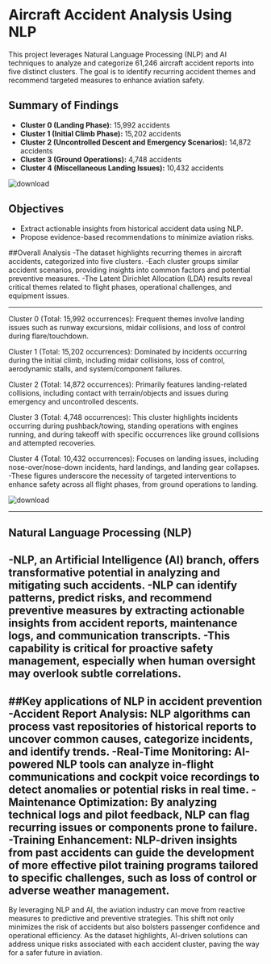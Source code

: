 # Aircraft Accident Analysis Using NLP
This project leverages Natural Language Processing (NLP) and AI techniques to analyze and categorize 61,246 aircraft accident reports into five distinct clusters. 
The goal is to identify recurring accident themes and recommend targeted measures to enhance aviation safety.  

## Summary of Findings  
- **Cluster 0 (Landing Phase):** 15,992 accidents  
- **Cluster 1 (Initial Climb Phase):** 15,202 accidents  
- **Cluster 2 (Uncontrolled Descent and Emergency Scenarios):** 14,872 accidents  
- **Cluster 3 (Ground Operations):** 4,748 accidents  
- **Cluster 4 (Miscellaneous Landing Issues):** 10,432 accidents  

![download](https://github.com/user-attachments/assets/5f5cc80d-d33d-46f6-94ad-b08c4c65168d)

## Objectives  
- Extract actionable insights from historical accident data using NLP.  
- Propose evidence-based recommendations to minimize aviation risks.
  
##Overall Analysis
-The dataset highlights recurring themes in aircraft accidents, categorized into five clusters.
-Each cluster groups similar accident scenarios, providing insights into common factors and potential preventive measures.
-The Latent Dirichlet Allocation (LDA) results reveal critical themes related to flight phases, operational challenges, and equipment issues.

---
Cluster 0 (Total: 15,992 occurrences):
Frequent themes involve landing issues such as runway excursions, midair collisions, and loss of control during flare/touchdown.

Cluster 1 (Total: 15,202 occurrences):
Dominated by incidents occurring during the initial climb, including midair collisions, loss of control, aerodynamic stalls, and system/component failures.

Cluster 2 (Total: 14,872 occurrences):
Primarily features landing-related collisions, including contact with terrain/objects and issues during emergency and uncontrolled descents.

Cluster 3 (Total: 4,748 occurrences):
This cluster highlights incidents occurring during pushback/towing, standing operations with engines running, and during takeoff with specific occurrences like ground collisions and attempted recoveries.

Cluster 4 (Total: 10,432 occurrences):
Focuses on landing issues, including nose-over/nose-down incidents, hard landings, and landing gear collapses.
-These figures underscore the necessity of targeted interventions to enhance safety across all flight phases, from ground operations to landing.

![download](https://github.com/user-attachments/assets/6b16b9ad-fbb0-4c4c-887b-66ab7b4fc46e)

---
## Natural Language Processing (NLP)
-NLP, an Artificial Intelligence (AI) branch, offers transformative potential in analyzing and mitigating such accidents. 
-NLP can identify patterns, predict risks, and recommend preventive measures by extracting actionable insights from accident reports, maintenance logs, and communication transcripts.
-This capability is critical for proactive safety management, especially when human oversight may overlook subtle correlations.
---
##Key applications of NLP in accident prevention
-Accident Report Analysis: NLP algorithms can process vast repositories of historical reports to uncover common causes, categorize incidents, and identify trends.
-Real-Time Monitoring: AI-powered NLP tools can analyze in-flight communications and cockpit voice recordings to detect anomalies or potential risks in real time.
-Maintenance Optimization: By analyzing technical logs and pilot feedback, NLP can flag recurring issues or components prone to failure.
-Training Enhancement: NLP-driven insights from past accidents can guide the development of more effective pilot training programs tailored to specific challenges, such as loss of control or adverse weather management.
---
By leveraging NLP and AI, the aviation industry can move from reactive measures to predictive and preventive strategies.
This shift not only minimizes the risk of accidents but also bolsters passenger confidence and operational efficiency. 
As the dataset highlights, AI-driven solutions can address unique risks associated with each accident cluster, paving the way for a safer future in aviation.
